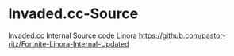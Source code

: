# Invaded.cc-Source
Invaded.cc Internal Source code Linora https://github.com/pastor-ritz/Fortnite-Linora-Internal-Updated
